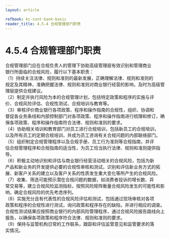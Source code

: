 ```yaml
---
layout: article

refbook: kc-cont-bank-basic
reader_title: 4.5.4 合规管理部门职责
---
```


# 4.5.4 合规管理部门职责

合规管理部门应在合规负责人的管理下协助高级管理层有效识别和管理商业<br />
    银行所面临的合规风险，履行以下基本职责：<br />
    （1）持续关注法律、规则和准则的最新发展，正确理解法律、规则和准则的<br />
    规定及其精神，准确把握法律、规则和准则对商业银行经营的影响，及时为高级管<br />
    理层提供合规建议。<br />
    （2）制定并执行风险为本的合规管理计划，包括特定政策和程序的实施与评<br />
    价、合规风险评估、合规性测试、合规培训与教育等。<br />
    （3）审核评价商业银行各项政策、程序和操作指南的合规性，组织、协调和<br />
    督促各业务条线和内部控制部门对各项政策、程序和操作指南进行梳理和修订，确<br />
    保各项政策、程序和操作指南符合法律、规则和准则的要求。<br />
    （4）协助相关培训和教育部门对员工进行合规培训，包括新员工的合规培训，<br />
    以及所有员工的定期合规培训，并成为员工咨询有关合规问题的内部联络部门。<br />
    （5）组织制定合规管理程序以及合规手册、员工行为准则等合规指南，并评<br />
    估合规管理程序和合规指南的适当性，为员工恰当执行法律、规则和准则提供指导。<br />
    （6）积极主动地识别和评估与商业银行经营活动相关的合规风险，包括为新<br />
    产品和新业务的开发提供必要的合规性审核和测试，识别和评估新业务方式的拓<br />
    展、新客户关系的建立以及客户关系的性质发生重大变化等所产生的合规风险。<br />
    （7）收集、筛选可能预示潜在合规问题的数据，如消费者投诉的增长数、异<br />
    常交易等，建立合规风险监测指标，按照风险矩阵衡量合规风险发生的可能性和影<br />
    响，确定合规风险的优先考虑序列。<br />
    （8）实施充分且有代表性的合规风险评估和测试，包括通过现场审核对各项<br />
    政策和程序的合规性进行测试，询问政策和程序存在的缺陷，并进行相应的调查。<br />
    合规性测试结果应按照商业银行的内部风险管理程序，通过合规风险报告路线向上<br />
    报告，以确保各项政策和程序符合法律、规则和准则的要求。<br />
    （9）保持与监管机构日常的工作联系，跟踪和评估监管意见和监管要求的落<br />
  实情况。
